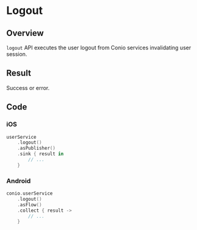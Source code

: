# Logout

## Overview

`logout` API executes the user logout from Conio services invalidating user session.

## Result

Success or error.

## Code

### iOS
```swift
userService
    .logout()
    .asPublisher()
    .sink { result in
        // ...
    }
```

### Android
```kotlin
conio.userService
	.logout()
	.asFlow()
	.collect { result ->
		// ...
	}
```